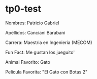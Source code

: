 # tp0-test

Nombres: Patricio Gabriel

Apellidos: Canciani Barabani

Carrera: Maestria en Ingenieria (MECOM)

Fun Fact: Me gustan los jueguito'

Animal Favorito: Gato

Pelicula Favorita: "El Gato con Botas 2"
